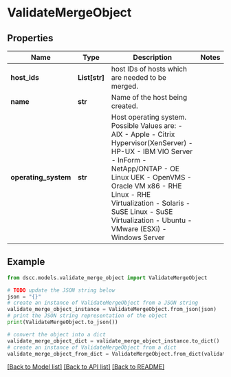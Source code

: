 # ValidateMergeObject


## Properties

Name | Type | Description | Notes
------------ | ------------- | ------------- | -------------
**host_ids** | **List[str]** | host IDs of hosts which are needed to be merged. | 
**name** | **str** | Name of the host being created. | 
**operating_system** | **str** | Host operating system. Possible Values are: - AIX - Apple - Citrix Hypervisor(XenServer) - HP-UX - IBM VIO Server - InForm - NetApp/ONTAP - OE Linux UEK - OpenVMS - Oracle VM x86 - RHE Linux - RHE Virtualization - Solaris - SuSE Linux - SuSE Virtualization - Ubuntu - VMware (ESXi) - Windows Server | 

## Example

```python
from dscc.models.validate_merge_object import ValidateMergeObject

# TODO update the JSON string below
json = "{}"
# create an instance of ValidateMergeObject from a JSON string
validate_merge_object_instance = ValidateMergeObject.from_json(json)
# print the JSON string representation of the object
print(ValidateMergeObject.to_json())

# convert the object into a dict
validate_merge_object_dict = validate_merge_object_instance.to_dict()
# create an instance of ValidateMergeObject from a dict
validate_merge_object_from_dict = ValidateMergeObject.from_dict(validate_merge_object_dict)
```
[[Back to Model list]](../README.md#documentation-for-models) [[Back to API list]](../README.md#documentation-for-api-endpoints) [[Back to README]](../README.md)


